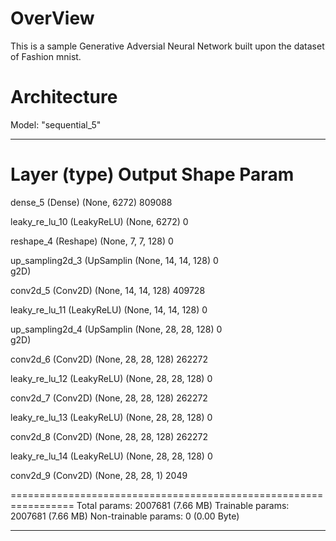 # OverView

This is a sample Generative Adversial Neural Network built upon the dataset of Fashion mnist.

# Architecture

Model: "sequential_5"

---

# Layer (type) Output Shape Param #

dense_5 (Dense) (None, 6272) 809088

leaky_re_lu_10 (LeakyReLU) (None, 6272) 0

reshape_4 (Reshape) (None, 7, 7, 128) 0

up_sampling2d_3 (UpSamplin (None, 14, 14, 128) 0  
 g2D)

conv2d_5 (Conv2D) (None, 14, 14, 128) 409728

leaky_re_lu_11 (LeakyReLU) (None, 14, 14, 128) 0

up_sampling2d_4 (UpSamplin (None, 28, 28, 128) 0  
 g2D)

conv2d_6 (Conv2D) (None, 28, 28, 128) 262272

leaky_re_lu_12 (LeakyReLU) (None, 28, 28, 128) 0

conv2d_7 (Conv2D) (None, 28, 28, 128) 262272

leaky_re_lu_13 (LeakyReLU) (None, 28, 28, 128) 0

conv2d_8 (Conv2D) (None, 28, 28, 128) 262272

leaky_re_lu_14 (LeakyReLU) (None, 28, 28, 128) 0

conv2d_9 (Conv2D) (None, 28, 28, 1) 2049

=================================================================
Total params: 2007681 (7.66 MB)
Trainable params: 2007681 (7.66 MB)
Non-trainable params: 0 (0.00 Byte)

---
